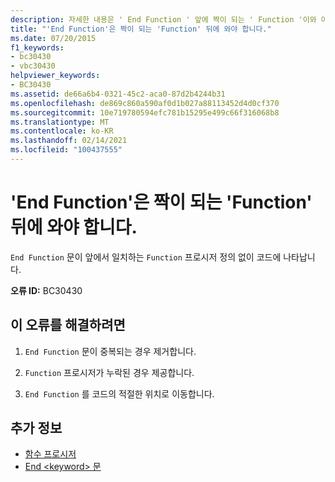 ```yaml
---
description: 자세한 내용은 ' End Function ' 앞에 짝이 되는 ' Function '이와 야 합니다.
title: "'End Function'은 짝이 되는 'Function' 뒤에 와야 합니다."
ms.date: 07/20/2015
f1_keywords:
- bc30430
- vbc30430
helpviewer_keywords:
- BC30430
ms.assetid: de66a6b4-0321-45c2-aca0-87d2b4244b31
ms.openlocfilehash: de869c860a590af0d1b027a88113452d4d0cf370
ms.sourcegitcommit: 10e719780594efc781b15295e499c66f316068b8
ms.translationtype: MT
ms.contentlocale: ko-KR
ms.lasthandoff: 02/14/2021
ms.locfileid: "100437555"
---
```

# <a name="end-function-must-be-preceded-by-a-matching-function"></a>'End Function'은 짝이 되는 'Function' 뒤에 와야 합니다.

`End Function` 문이 앞에서 일치하는 `Function` 프로시저 정의 없이 코드에 나타납니다.  
  
 **오류 ID:** BC30430  
  
## <a name="to-correct-this-error"></a>이 오류를 해결하려면  
  
1. `End Function` 문이 중복되는 경우 제거합니다.  
  
2. `Function` 프로시저가 누락된 경우 제공합니다.  
  
3. `End Function` 를 코드의 적절한 위치로 이동합니다.  
  
## <a name="see-also"></a>추가 정보

- [함수 프로시저](../programming-guide/language-features/procedures/function-procedures.md)
- [End \<keyword> 문](../language-reference/statements/end-keyword-statement.md)
